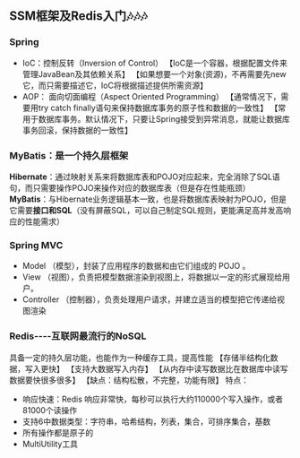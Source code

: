 
## SSM框架及Redis入门🎶🎶🎶

### Spring

 

 - IoC：控制反转（Inversion of Control）
 【IoC是一个容器，根据配置文件来管理JavaBean及其依赖关系】
 【如果想要一个对象(资源)，不再需要先new它，而只需要描述它，IoC将根据描述提供所需资源】
 - AOP： 面向切面编程（Aspect Oriented Programming）
 【通常情况下，需要用try catch finally语句来保持数据库事务的原子性和数据的一致性】
 【常用于数据库事务。默认情况下，只要让Spring接受到异常消息，就能让数据库事务回滚，保持数据的一致性】


### MyBatis：是一个持久层框架
**Hibernate**：通过映射关系来将数据库表和POJO对应起来，完全消除了SQL语句，而只需要操作POJO来操作对应的数据库表（但是存在性能瓶颈）
**MyBatis**：与Hibernate业务逻辑基本一致，也是将数据库表映射为POJO，但是它需要**接口和SQL**（没有屏蔽SQL，可以自己制定SQL规则，更能满足高并发高响应的性能需求）


### Spring MVC

 - Model （模型），封装了应用程序的数据和由它们组成的 POJO 。  
 - View （视图），负责把模型数据渲染到视图上，将数据以一定的形式展现给用户。  
 - Controller （控制器），负责处理用户请求，并建立适当的模型把它传递给视图渲染


### Redis----互联网最流行的NoSQL
具备一定的持久层功能，也能作为一种缓存工具，提高性能
【存储半结构化数据，写入更快】
【支持大数据写入内存】
【从内存中读写数据比在数据库中读写数据要快很多很多】
【缺点：结构松散，不完整，功能有限】
特点：

 - 响应快速：Redis 响应非常快，每秒可以执行大约110000个写入操作，或者81000个读操作
 - 支持6中数据类型：字符串，哈希结构，列表，集合，可排序集合，基数
 - 所有操作都是原子的
 - MultiUtility工具

<!--stackedit_data:
eyJoaXN0b3J5IjpbMTk3MjUyNjA0NiwxMTY3MjI2NTMzLDk4Nj
MyMDE1Nyw1MTQ5ODg1MDEsMTU3NjA3ODQ0NSwzMDI5NDA2NjNd
fQ==
-->